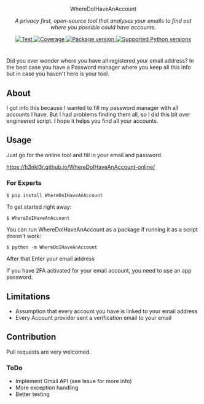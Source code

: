 <p align="center">
  WhereDoIHaveAnAccount
</p>
<p align="center">
    <em>A privacy first, open-source tool that analyses your emails to find out where you possible could have accounts.</em>
</p>
<p align="center">
<a href="https://github.com/H3nkl3r/WhereDoIHaveAnAccount/actions/workflows/test.yml" target="_blank">
    <img src="https://github.com/h3nkl3r/wheredoihaveanaccount/actions/workflows/test.yml/badge.svg" alt="Test">
</a>
<a href="https://codecov.io/gh/h3nkl3r/wheredoihaveanaccount" target="_blank">
    <img src="https://img.shields.io/codecov/c/github/h3nkl3r/WhereDoIHaveAnAccount?color=%2334D058" alt="Coverage">
</a>
<a href="https://pypi.org/project/WhereDoIHaveAnAccount" target="_blank">
    <img src="https://img.shields.io/pypi/v/WhereDoIHaveAnAccount?color=%2334D058&label=pypi%20package" alt="Package version">
</a>
<a href="https://pypi.org/project/WhereDoIHaveAnAccount" target="_blank">
    <img src="https://img.shields.io/pypi/pyversions/WhereDoIHaveAnAccount?color=%2334D058" alt="Supported Python versions">
</a>
</p>

#

Did you ever wonder where you have all registered your email address? In the best case you have a Password manager where
you keep all this info but in case you haven't here is your tool.

## About
I got into this because I wanted to fill my password manager with all accounts I have. 
But I had problems finding them all, so I did this bit over engineered script.
I hope it helps you find all your accounts.

## Usage

Just go for the online tool and fill in your email and password.

https://h3nkl3r.github.io/WhereDoIHaveAnAccount-online/

### For Experts
`$ pip install WhereDoIHaveAnAccount`

To get started right away:

`$ WhereDoIHaveAnAccount`

You can run WhereDoIHaveAnAccount as a package if running it as a script doesn't work:

`$ python -m WhereDoIHaveAnAccount`

After that Enter your email address

If you have 2FA activated for your email account, you need to use an app password.

## Limitations 
* Assumption that every account you have is linked to your email address
* Every Account provider sent a verification email to your email

## Contribution
Pull requests are very welcomed.
### ToDo
* Implement Gmail API (see Issue for more info)
* More exception handling
* Better testing
